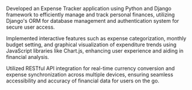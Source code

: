 Developed an Expense Tracker application using Python and Django framework to efficiently manage and track personal finances, utilizing Django's ORM for database management and authentication system for secure user access.

Implemented interactive features such as expense categorization, monthly budget setting, and graphical visualization of expenditure trends using JavaScript libraries like Chart.js, enhancing user experience and aiding in financial analysis.

Utilized RESTful API integration for real-time currency conversion and expense synchronization across multiple devices, ensuring seamless accessibility and accuracy of financial data for users on the go.
